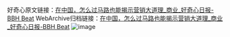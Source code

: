好奇心原文链接：[在中国，怎么过马路也能揭示营销大道理_商业_好奇心日报-BBH Beat](https://www.qdaily.com/articles/8118.html)
WebArchive归档链接：[在中国，怎么过马路也能揭示营销大道理_商业_好奇心日报-BBH Beat](http://web.archive.org/web/20180930013010/http://www.qdaily.com:80/articles/8118.html)
![image](http://ww3.sinaimg.cn/large/007d5XDply1g3varnniqoj30u04hax6p)